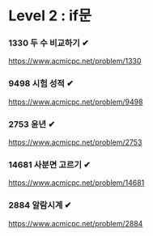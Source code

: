 Level 2 : if문
===

### 1330 두 수 비교하기 ✔
https://www.acmicpc.net/problem/1330


### 9498 시험 성적 ✔
https://www.acmicpc.net/problem/9498


### 2753 윤년 ✔
https://www.acmicpc.net/problem/2753


### 14681 사분면 고르기 ✔
https://www.acmicpc.net/problem/14681


### 2884 알람시계 ✔
https://www.acmicpc.net/problem/2884
